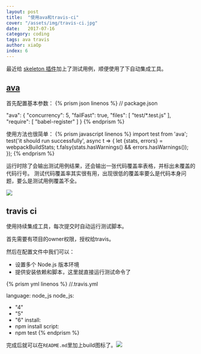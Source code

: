 ```yaml
---
layout: post
title:  "使用ava和travis-ci"
cover: "/assets/img/travis-ci.jpg"
date:   2017-07-16
category: coding
tags: ava travis
author: xiaOp
index: 6
---
```


最近给 [skeleton 插件](https://github.com/lavas-project/vue-skeleton-webpack-plugin)加上了测试用例，顺便使用了下自动集成工具。

## [ava](https://github.com/avajs/ava)

首先配置基本参数：
{% prism json linenos %}
// package.json

"ava": {
    "concurrency": 5,
    "failFast": true,
    "files": [
      "test/*.test.js"
    ],
    "require": [
      "babel-register"
    ]
}
{% endprism %}

使用方法也很简单：
{% prism javascript linenos %}
import test from 'ava';
test('it should run successfully', async t => {
    let {stats, errors} = webpackBuildStats;
    t.falsy(stats.hasWarnings() && errors.hasWarnings());
});
{% endprism %}

运行时除了会输出测试用例结果，还会输出一张代码覆盖率表格，并标出未覆盖的代码行号。
测试代码覆盖率其实很有用，出现很低的覆盖率要么是代码本身问题，要么是测试用例覆盖不全。

![](/img/ava-log.png)

## travis ci

使用持续集成工具，每次提交时自动运行测试脚本。

首先需要有项目的owner权限，授权给travis。

然后在配置文件中我们可以：
* 设置多个 Node.js 版本环境
* 提供安装依赖和脚本，这里就直接运行测试命令了

{% prism yml linenos %}
//.travis.yml

language: node_js
node_js:
  - "4"
  - "5"
  - "6"
install:
  - npm install
script:
  - npm test
{% endprism %}

完成后就可以在`README.md`里加上build图标了。![](https://travis-ci.org/lavas-project/vue-skeleton-webpack-plugin.svg?branch=master)
